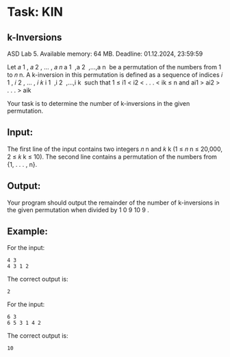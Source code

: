 # Task: KIN
## k-Inversions
ASD Lab 5. Available memory: 64 MB. Deadline: 01.12.2024, 23:59:59

Let 
𝑎
1
,
𝑎
2
,
…
,
𝑎
𝑛
a 
1
​
 ,a 
2
​
 ,…,a 
n
​
  be a permutation of the numbers from 1 to 
𝑛
n. A k-inversion in this permutation is defined as a sequence of indices 
𝑖
1
,
𝑖
2
,
…
,
𝑖
𝑘
i 
1
​
 ,i 
2
​
 ,…,i 
k
​
  such that 
1 ≤ i1 < i2 < . . . < ik ≤ n and ai1 > ai2 > . . . > aik

Your task is to determine the number of k-inversions in the given permutation.

## Input:

The first line of the input contains two integers 
𝑛
n and 
𝑘
k (1 ≤ 
𝑛
n ≤ 20,000, 2 ≤ 
𝑘
k ≤ 10). The second line contains a permutation of the numbers from {1, . . . , n}.

## Output:

Your program should output the remainder of the number of k-inversions in the given permutation when divided by 
1
0
9
10 
9
 .

## Example:

For the input:

```
4 3
4 3 1 2
```

The correct output is:

```
2
```

For the input:

```
6 3
6 5 3 1 4 2
```

The correct output is:

```
10
```